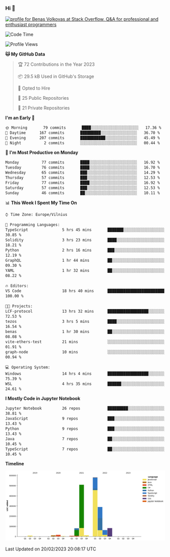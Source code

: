### Hi 👋
<a href="https://stackoverflow.com/users/14954249/benas-volkovas"><img src="https://stackoverflow.com/users/flair/14954249.png?theme=dark" width="208" height="58" alt="profile for Benas Volkovas at Stack Overflow, Q&amp;A for professional and enthusiast programmers" title="profile for Benas Volkovas at Stack Overflow, Q&amp;A for professional and enthusiast programmers"></a>

<!--START_SECTION:waka-->
![Code Time](http://img.shields.io/badge/Code%20Time-1%2C280%20hrs%2038%20mins-blue)

![Profile Views](http://img.shields.io/badge/Profile%20Views-5-blue)

**🐱 My GitHub Data** 

> 🏆 72 Contributions in the Year 2023
 > 
> 📦 29.5 kB Used in GitHub's Storage 
 > 
> 💼 Opted to Hire
 > 
> 📜 25 Public Repositories 
 > 
> 🔑 21 Private Repositories  
 > 
**I'm an Early 🐤** 

```text
🌞 Morning       79 commits       ████░░░░░░░░░░░░░░░░░░░░░   17.36 % 
🌆 Daytime      167 commits       █████████░░░░░░░░░░░░░░░░   36.70 % 
🌃 Evening      207 commits       ███████████░░░░░░░░░░░░░░   45.49 % 
🌙 Night          2 commits       ░░░░░░░░░░░░░░░░░░░░░░░░░   00.44 % 

```
📅 **I'm Most Productive on Monday** 

```text
Monday          77 commits       ████░░░░░░░░░░░░░░░░░░░░░   16.92 % 
Tuesday         76 commits       ████░░░░░░░░░░░░░░░░░░░░░   16.70 % 
Wednesday       65 commits       ███░░░░░░░░░░░░░░░░░░░░░░   14.29 % 
Thursday        57 commits       ███░░░░░░░░░░░░░░░░░░░░░░   12.53 % 
Friday          77 commits       ████░░░░░░░░░░░░░░░░░░░░░   16.92 % 
Saturday        57 commits       ███░░░░░░░░░░░░░░░░░░░░░░   12.53 % 
Sunday          46 commits       ██░░░░░░░░░░░░░░░░░░░░░░░   10.11 % 

```


📊 **This Week I Spent My Time On** 

```text
⌚︎ Time Zone: Europe/Vilnius

💬 Programming Languages: 
TypeScript               5 hrs 45 mins       ███████░░░░░░░░░░░░░░░░░░   30.85 % 
Solidity                 3 hrs 23 mins       ████░░░░░░░░░░░░░░░░░░░░░   18.21 % 
Python                   2 hrs 16 mins       ███░░░░░░░░░░░░░░░░░░░░░░   12.19 % 
GraphQL                  1 hr 44 mins        ██░░░░░░░░░░░░░░░░░░░░░░░   09.30 % 
YAML                     1 hr 32 mins        ██░░░░░░░░░░░░░░░░░░░░░░░   08.22 % 

🔥 Editors: 
VS Code                  18 hrs 40 mins      █████████████████████████   100.00 % 

🐱‍💻 Projects: 
LCF-protocol             13 hrs 32 mins      ██████████████████░░░░░░░   72.53 % 
tezos                    3 hrs 5 mins        ████░░░░░░░░░░░░░░░░░░░░░   16.54 % 
benas                    1 hr 30 mins        ██░░░░░░░░░░░░░░░░░░░░░░░   08.08 % 
vite-ethers-test         21 mins             ░░░░░░░░░░░░░░░░░░░░░░░░░   01.91 % 
graph-node               10 mins             ░░░░░░░░░░░░░░░░░░░░░░░░░   00.94 % 

💻 Operating System: 
Windows                  14 hrs 4 mins       ██████████████████░░░░░░░   75.39 % 
WSL                      4 hrs 35 mins       ██████░░░░░░░░░░░░░░░░░░░   24.61 % 

```

**I Mostly Code in Jupyter Notebook** 

```text
Jupyter Notebook         26 repos            █████████░░░░░░░░░░░░░░░░   38.81 % 
JavaScript               9 repos             ███░░░░░░░░░░░░░░░░░░░░░░   13.43 % 
Python                   9 repos             ███░░░░░░░░░░░░░░░░░░░░░░   13.43 % 
Java                     7 repos             ██░░░░░░░░░░░░░░░░░░░░░░░   10.45 % 
TypeScript               7 repos             ██░░░░░░░░░░░░░░░░░░░░░░░   10.45 % 

```


**Timeline**

![Chart not found](https://raw.githubusercontent.com/BenasVolkovas/BenasVolkovas/main/charts/bar_graph.png) 


 Last Updated on 20/02/2023 20:08:17 UTC
<!--END_SECTION:waka-->
